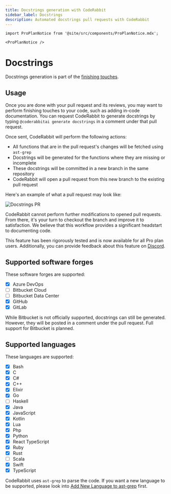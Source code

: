 ```yaml
---
title: Docstrings generation with CodeRabbit
sidebar_label: Docstrings
description: Automated docstrings pull requests with CodeRabbit
---
```


```mdx-code-block
import ProPlanNotice from '@site/src/components/ProPlanNotice.mdx';

<ProPlanNotice />
```

# Docstrings

Docstrings generation is part of the [finishing touches](/future-development#finishing-touches).

## Usage

Once you are done with your pull request and its reviews, you may want to perform finishing touches to your code, such as adding in-code documentation. You can request CodeRabbit to generate docstrings by typing `@coderabbitai generate docstrings` in a comment under that pull request.

Once sent, CodeRabbit will perform the following actions:

- All functions that are in the pull request's changes will be fetched using `ast-grep`
- Docstrings will be generated for the functions where they are missing or incomplete
- These docstrings will be committed in a new branch in the same repository
- CodeRabbit will open a pull request from this new branch to the existing pull request

Here's an example of what a pull request may look like:

![Docstrings PR](/img/finishing-touches/docstrings-pull-request.png)

CodeRabbit cannot perform further modifications to opened pull requests. From there, it's your turn to checkout the branch and improve it to satisfaction. We believe that this workflow provides a significant headstart to documenting code.

This feature has been rigorously tested and is now available for all Pro plan users. Additionally, you can provide feedback about this feature on [Discord](https://discord.com/channels/1134356397673414807/1317286905557287022).

## Supported software forges

These software forges are supported:

- [x] Azure DevOps
- [ ] Bitbucket Cloud
- [ ] Bitbucket Data Center
- [x] GitHub
- [x] GitLab

While Bitbucket is not officially supported, docstrings can still be generated. However, they will be posted in a comment under the pull request. Full support for Bitbucket is planned.

## Supported languages

These languages are supported:

- [x] Bash
- [x] C
- [x] C#
- [x] C++
- [x] Elixir
- [x] Go
- [ ] Haskell
- [x] Java
- [x] JavaScript
- [x] Kotlin
- [x] Lua
- [x] Php
- [x] Python
- [x] React TypeScript
- [x] Ruby
- [x] Rust
- [ ] Scala
- [x] Swift
- [x] TypeScript

CodeRabbit uses `ast-grep` to parse the code. If you want a new language to be supported, please look into [Add New Language to ast-grep](https://ast-grep.github.io/contributing/add-lang.html#add-new-language-to-ast-grep) first.
